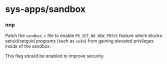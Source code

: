 # sys-apps/sandbox

### nnp
Patch the `sandbox.c` file to enable `PR_SET_NO_NEW_PRIVS` feature which blocks setuid/setguid programs (such as `sudo`) from gaining elevated privileges inside of the sandbox.

This flag should be enabled to improve security.

